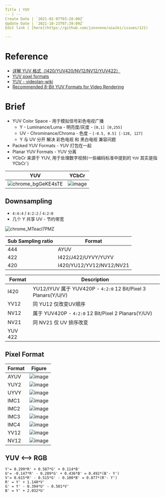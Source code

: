 ```yaml
---
Title | YUV
-- | --
Create Date | `2021-02-07T03:28:00Z`
Update Date | `2021-10-23T07:39:09Z`
Edit link | [here](https://github.com/junxnone/aiwiki/issues/121)

---
```

# Reference

- [详解 YUV 格式（I420/YUV420/NV12/NV12/YUV422）](https://www.jianshu.com/p/358bf8b7eacc)
- [YUV pixel formats](https://www.fourcc.org/yuv.php)
- [YUV - videolan-wiki](https://wiki.videolan.org/YUV#Semi-planar)
- [Recommended 8-Bit YUV Formats for Video Rendering](https://docs.microsoft.com/en-us/windows/win32/medfound/recommended-8-bit-yuv-formats-for-video-rendering)

# Brief
- YUV Color Space - 用于模拟信号彩色电视广播
  - Y - Luminance/Luma - 明亮度/灰度 - `[0,1] [0,255]`
  - UV - Chrominance/Chroma  - 色度 - `[-0.5, 0.5] [-128, 127]`
  - Y 与 UV 分开 解决 彩色电视 和 黑白电视 兼容问题
- Packed YUV Formats - YUV 打包在一起
- Planar YUV Formats - YUV 分离
- YCbCr 来源于 YUV, 用于处理数字视频(一些编码标准中提到的 `YUV` 其实是指 YCbCr`)


YUV | YCbCr
-- | --
![chrome_bgGeKE4sTE](https://user-images.githubusercontent.com/2216970/138547312-e9b4ba37-b027-4f72-b7e4-30e64ad9db57.png) | ![image](https://user-images.githubusercontent.com/2216970/138547293-a7617dbb-448b-4814-b3d8-d8a71cdcde77.png)





## Downsampling 
- `4:4:4` / `4:2:2` / `4:2:0`
- 几个 Y 共享 UV - 节约带宽


![chrome_MTeacI7PMZ](https://user-images.githubusercontent.com/2216970/138546210-0a8b1aff-1feb-40c3-a7d0-dd6fbbcaddb0.png)

Sub Sampling ratio | Format
-- | --
444 | AYUV
422 | I422/J422/UYVY/YUYV
420 | I420/YU12/YV12/NV12/NV21


Format | Description | 
-- | --
I420 | YU12/IYUV 属于 YUV420P - `4:2:0` 12 Bit/Pixel 3 Planars(Y/U/V)
YV12 | 同 YU12 仅改变UV顺序
NV12 | 属于 YUV420P - `4:2:0` 12 Bit/Pixel 2 Planars(Y/UV)
NV21 | 同 NV21 仅 UV 排序改变
YUV 422 |



## Pixel Format

Format | Figure
-- | --
AYUV | ![image](https://user-images.githubusercontent.com/2216970/107135853-3ea53980-6939-11eb-9a29-e2b26c1e1b5e.png)
YUY2 | ![image](https://user-images.githubusercontent.com/2216970/107135859-48c73800-6939-11eb-95f2-e4853f4d5c11.png)
UYVY | ![image](https://user-images.githubusercontent.com/2216970/107135864-4e248280-6939-11eb-87ac-9094dedebd2b.png)
IMC1 | ![image](https://user-images.githubusercontent.com/2216970/107135878-63011600-6939-11eb-8199-b159b14b51a7.png)
IMC2 | ![image](https://user-images.githubusercontent.com/2216970/107135873-5c729e80-6939-11eb-9a29-03e3219f80cb.png)
IMC3 | ![image](https://user-images.githubusercontent.com/2216970/107135877-60062580-6939-11eb-81af-010b8dfe54b6.png)
IMC4 | ![image](https://user-images.githubusercontent.com/2216970/107135882-68f6f700-6939-11eb-9460-08bee6be9a2c.png)
YV12 | ![image](https://user-images.githubusercontent.com/2216970/107135890-81671180-6939-11eb-8f5b-475f76a5db9f.png)
NV12 | ![image](https://user-images.githubusercontent.com/2216970/107135891-83c96b80-6939-11eb-98c8-c121813f0d9c.png)

## YUV <--> RGB

```
Y'= 0.299*R' + 0.587*G' + 0.114*B'
U'= -0.147*R' - 0.289*G' + 0.436*B' = 0.492*(B'- Y')
V'= 0.615*R' - 0.515*G' - 0.100*B' = 0.877*(R'- Y')
R' = Y' + 1.140*V'
G' = Y' - 0.394*U' - 0.581*V'
B' = Y' + 2.032*U'
```

